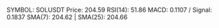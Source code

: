 SYMBOL: SOLUSDT
Price: 204.59
RSI(14): 51.86
MACD: 0.1107 / Signal: 0.1837
SMA(7): 204.62 | SMA(25): 204.66
